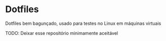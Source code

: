 # Dotfiles

<p>Dotfiles bem bagunçado, usado para testes no Linux em máquinas virtuais</p>

<p>TODO: Deixar esse repositório minimamente aceitável</p>
